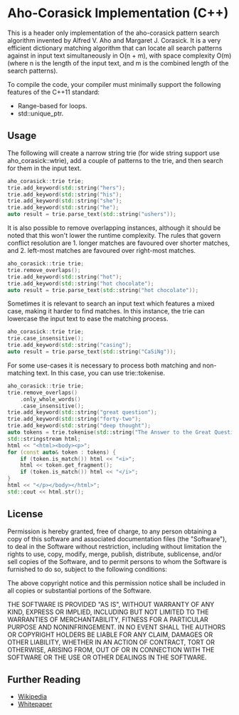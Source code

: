 # Aho-Corasick Implementation (C++)

This is a header only implementation of the aho-corasick pattern search algorithm invented by Alfred V. Aho and Margaret J. Corasick. It is a very efficient dictionary matching algorithm that can locate all search patterns against in input text simultaneously in O(n + m), with space complexity O(m) (where n is the length of the input text, and m is the combined length of the search patterns).

To compile the code, your compiler must minimally support the following features of the C++11 standard:
- Range-based for loops.
- std::unique_ptr.

## Usage

The following will create a narrow string trie (for wide string support use aho_corasick::wtrie), add a couple of patterns to the trie, and then search for them in the input text.

```cpp
aho_corasick::trie trie;
trie.add_keyword(std::string("hers");
trie.add_keyword(std::string("his");
trie.add_keyword(std::string("she");
trie.add_keyword(std::string("he");
auto result = trie.parse_text(std::string("ushers"));
```

It is also possible to remove overlapping instances, although it should be noted that this won't lower the runtime complexity. The rules that govern conflict resolution are 1. longer matches are favoured over shorter matches, and 2. left-most matches are favoured over right-most matches.

```cpp
aho_corasick::trie trie;
trie.remove_overlaps();
trie.add_keyword(std::string("hot");
trie.add_keyword(std::string("hot chocolate");
auto result = trie.parse_text(std::string("hot chocolate"));
```

Sometimes it is relevant to search an input text which features a mixed case, making it harder to find matches. In this instance, the trie can lowercase the input text to ease the matching process.

```cpp
aho_corasick::trie trie;
trie.case_insensitive();
trie.add_keyword(std::string("casing");
auto result = trie.parse_text(std::string("CaSiNg"));
```

For some use-cases it is necessary to process both matching and non-matching text. In this case, you can use trie::tokenise.

```cpp
aho_corasick::trie trie;
trie.remove_overlaps()
    .only_whole_words()
    .case_insensitive();
trie.add_keyword(std::string("great question");
trie.add_keyword(std::string("forty-two");
trie.add_keyword(std::string("deep thought");
auto tokens = trie.tokenise(std::string("The Answer to the Great Question... Of Life, the Universe and Everything... Is... Forty-two, said Deep Thought, with infinite majesty and calm."));
std::stringstream html;
html << "<html><body><p>";
for (const auto& token : tokens) {
	if (token.is_match()) html << "<i>";
	html << token.get_fragment();
	if (token.is_match()) html << "</i>";
}
html << "</p></body></html>";
std::cout << html.str();
```

## License

Permission is hereby granted, free of charge, to any person obtaining a copy
of this software and associated documentation files (the "Software"), to deal
in the Software without restriction, including without limitation the rights
to use, copy, modify, merge, publish, distribute, sublicense, and/or sell
copies of the Software, and to permit persons to whom the Software is
furnished to do so, subject to the following conditions:

The above copyright notice and this permission notice shall be included in all
copies or substantial portions of the Software.

THE SOFTWARE IS PROVIDED "AS IS", WITHOUT WARRANTY OF ANY KIND, EXPRESS OR
IMPLIED, INCLUDING BUT NOT LIMITED TO THE WARRANTIES OF MERCHANTABILITY,
FITNESS FOR A PARTICULAR PURPOSE AND NONINFRINGEMENT. IN NO EVENT SHALL THE
AUTHORS OR COPYRIGHT HOLDERS BE LIABLE FOR ANY CLAIM, DAMAGES OR OTHER
LIABILITY, WHETHER IN AN ACTION OF CONTRACT, TORT OR OTHERWISE, ARISING FROM,
OUT OF OR IN CONNECTION WITH THE SOFTWARE OR THE USE OR OTHER DEALINGS IN THE
SOFTWARE.

## Further Reading

- [Wikipedia](https://en.wikipedia.org/wiki/Aho%E2%80%93Corasick_string_matching_algorithm)
- [Whitepaper](ftp://163.13.200.222/assistant/bearhero/prog/%A8%E4%A5%A6/ac_bm.pdf)